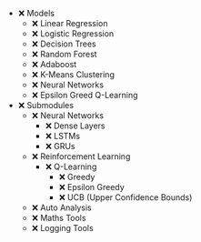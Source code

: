 - ❌ Models<!-- TODO:   Models -->
	- ❌ Linear Regression<!-- TODO:   Linear Regression -->
	- ❌ Logistic Regression<!-- TODO:   Logistic Regression -->
	- ❌ Decision Trees<!-- TODO:   Decision Trees -->
	- ❌ Random Forest<!-- TODO:   Random Forest -->
	- ❌ Adaboost<!-- TODO:   Adaboost -->
	- ❌ K-Means Clustering<!-- TODO:   KMeans Clustering -->
	- ❌ Neural Networks<!-- TODO:   Neural Networks -->
	- ❌ Epsilon Greed Q-Learning<!-- TODO:   Epsilon Greed QLearning -->
- ❌ Submodules<!-- TODO:   Submodules -->
    - ❌ Neural Networks<!-- TODO:       Neural Networks -->
      - ❌ Dense Layers<!-- TODO:         Dense Layers -->
      - ❌ LSTMs<!-- TODO:         LSTMs -->
      - ❌ GRUs<!-- TODO:         GRUs -->
    - ❌ Reinforcement Learning<!-- TODO:       Reinforcement Learning -->
      - ❌ Q-Learning<!-- TODO:         QLearning -->
        - ❌ Greedy<!-- TODO:           Greedy -->
        - ❌ Epsilon Greedy<!-- TODO:           Epsilon Greedy -->
        - ❌ UCB (Upper Confidence Bounds)<!-- TODO:           UCB (Upper Confidence Bounds) -->
    - ❌ Auto Analysis<!-- TODO:       Auto Analysis -->
    - ❌ Maths Tools<!-- TODO:       Maths Tools -->
    - ❌ Logging Tools<!-- TODO:       Logging Tools -->
